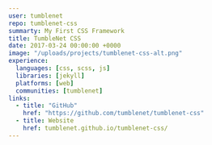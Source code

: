 ```yaml
---
user: tumblenet
repo: tumblenet-css
summarty: My First CSS Framework
title: TumbleNet CSS
date: 2017-03-24 00:00:00 +0000
image: "/uploads/projects/tumblenet-css-alt.png"
experience:
  languages: [css, scss, js]
  libraries: [jekyll]
  platforms: [web]
  communities: [tumblenet]
links:
  - title: "GitHub"
    href: "https://github.com/tumblenet/tumblenet-css"
  - title: Website
    href: tumblenet.github.io/tumblenet-css/
---
```

